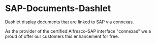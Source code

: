 # SAP-Documents-Dashlet
Dashlet display documents that are linked to SAP via connexas. 

As the provider of the certified Alfresco-SAP interface "connexas" we a proud of offer our customers this enhancement for free.

